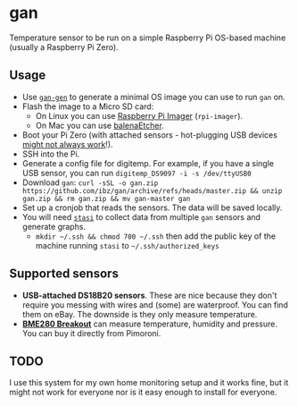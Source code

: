 # gan

Temperature sensor to be run on a simple Raspberry Pi OS-based machine (usually a Raspberry Pi Zero).

## Usage

* Use [`gan-gen`](https://github.com/ibz/gan-gen) to generate a minimal OS image you can use to run `gan` on.
* Flash the image to a Micro SD card:
  * On Linux you can use [Raspberry Pi Imager](https://www.raspberrypi.com/software/) (`rpi-imager`).
  * On Mac you can use [balenaEtcher](https://www.balena.io/etcher/).
* Boot your Pi Zero (with attached sensors - hot-plugging USB devices [might not always work](https://forums.raspberrypi.com/viewtopic.php?t=23205#p217196)!).
* SSH into the Pi.
* Generate a config file for digitemp. For example, if you have a single USB sensor, you can run `digitemp_DS9097 -i -s /dev/ttyUSB0`
* Download `gan`: `curl -sSL -o gan.zip https://github.com/ibz/gan/archive/refs/heads/master.zip && unzip gan.zip && rm gan.zip && mv gan-master gan`
* Set up a cronjob that reads the sensors. The data will be saved locally.
* You will need [`stasi`](https://github.com/ibz/stasi) to collect data from multiple `gan` sensors and generate graphs.
  * `mkdir ~/.ssh && chmod 700 ~/.ssh` then add the public key of the machine running `stasi` to `~/.ssh/authorized_keys`

## Supported sensors

* **USB-attached DS18B20 sensors**. These are nice because they don't require you messing with wires and (some) are waterproof. You can find them on eBay. The downside is they only measure temperature.
* [**BME280 Breakout**](https://shop.pimoroni.com/products/bme280-breakout) can measure temperature, humidity and pressure. You can buy it directly from Pimoroni.

## TODO

I use this system for my own home monitoring setup and it works fine, but it might not work for everyone nor is it easy enough to install for everyone.
